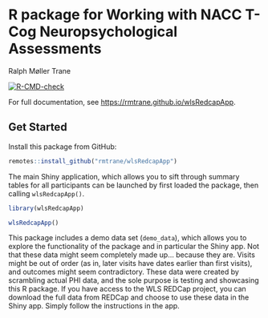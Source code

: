 # R package for Working with NACC T-Cog Neuropsychological Assessments
Ralph Møller Trane

<!-- badges: start -->

[![R-CMD-check](https://github.com/rmtrane/wlsRedcapApp/actions/workflows/R-CMD-check.yaml/badge.svg)](https://github.com/rmtrane/wlsRedcapApp/actions/workflows/R-CMD-check.yaml)
<!-- badges: end -->

For full documentation, see https://rmtrane.github.io/wlsRedcapApp.

## Get Started

Install this package from GitHub:

``` r
remotes::install_github("rmtrane/wlsRedcapApp")
```

The main Shiny application, which allows you to sift through summary
tables for all participants can be launched by first loaded the package,
then calling `wlsRedcapApp()`.

``` r
library(wlsRedcapApp)

wlsRedcapApp()
```

This package includes a demo data set (`demo_data`), which allows you to
explore the functionality of the package and in particular the Shiny
app. Not that these data might seem completely made up… because they
are. Visits might be out of order (as in, later visits have dates
earlier than first visits), and outcomes might seem contradictory. These
data were created by scrambling actual PHI data, and the sole purpose is
testing and showcasing this R package. If you have access to the WLS
REDCap project, you can download the full data from REDCap and choose to
use these data in the Shiny app. Simply follow the instructions in the
app.
